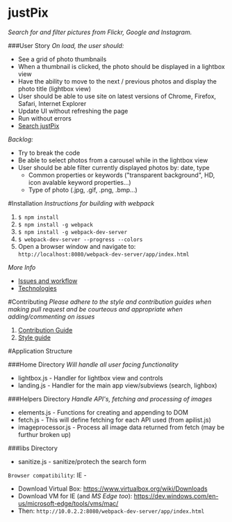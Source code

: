 # justPix
*Search for and filter pictures from Flickr, Google and Instagram.*

###User Story
*On load, the user should:*

- See a grid of photo thumbnails
- When a thumbnail is clicked, the photo should be displayed in a lightbox view
- Have the ability to move to the next / previous photos and display the photo title (lightbox view)
- User should be able to use site on latest versions of Chrome, Firefox, Safari, Internet Explorer
- Update UI without refreshing the page
- Run without errors
- [Search justPix](http://shinobi881.github.io/justPix/app/index.html)

*Backlog:*

- Try to break the code 
- Be able to select photos from a carousel while in the lightbox view
- User should be able filter currently displayed photos by: date, type
  - Common properties or keywords ("transparent background", HD, icon avalable keyword properties...)
  - Type of photo (.jpg, .gif, .png, .bmp...)


#Installation
*Instructions for building with webpack*

1. `$ npm install`
1. `$ npm install -g webpack` 
2. `$ npm install -g webpack-dev-server`                
4. `$ webpack-dev-server --progress --colors`
5. Open a browser window and navigate to: `http://localhost:8080/webpack-dev-server/app/index.html`


*More Info*

- [Issues and workflow](./documentation/ISSUES.md)
- [Technologies](./documentation/TECH-STACK.md)

#Contributing
*Please adhere to the style and contribution guides when making pull request and be courteous and appropriate when adding/commenting on issues*

1. [Contribution Guide](CONTRIBUTING.md)
2. [Style guide](STYLE-GUIDE.md)

#Application Structure

###Home Directory
*Will handle all user facing functionality*

- lightbox.js - Handler for lightbox view and controls
- landing.js - Handler for the main app view/subviews (search, lighbox)

###Helpers Directory
*Handle API's, fetching and processing of images*

- elements.js - Functions for creating and appending to DOM 
- fetch.js - This will define fetching for each API used (from apilist.js)
- imageprocessor.js - Process all image data returned from fetch (may be furthur broken up)

###libs Directory
- sanitize.js - sanitize/protech the search form

`Browser compatibility`:
IE - 
- Download Virtual Box: https://www.virtualbox.org/wiki/Downloads
- Download VM for IE (and _MS Edge too_): https://dev.windows.com/en-us/microsoft-edge/tools/vms/mac/
- Then: `http://10.0.2.2:8080/webpack-dev-server/app/index.html`